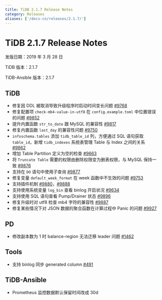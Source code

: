 ```yaml
---
title: TiDB 2.1.7 Release Notes
category: Releases
aliases: ['/docs-cn/releases/2.1.7/']
---
```


# TiDB 2.1.7 Release Notes

发版日期：2019 年 3 月 28 日

TiDB 版本：2.1.7

TiDB-Ansible 版本：2.1.7

## TiDB

- 修复因 DDL 被取消导致升级程序时启动时间变长问题 [#9768](https://github.com/pingcap/tidb/pull/9768)
- 修复配置项 `check-mb4-value-in-utf8` 在 `config.example.toml` 中位置错误的问题 [#9852](https://github.com/pingcap/tidb/pull/9852)
- 提升内置函数 `str_to_date` 跟 MySQL 的兼容性 [#9817](https://github.com/pingcap/tidb/pull/9817)
- 修复内置函数 `last_day` 的兼容性问题 [#9750](https://github.com/pingcap/tidb/pull/9750)
- `infoschema.tables` 添加 `tidb_table_id` 列，方便通过 SQL 语句获取 `table_id`，新增 `tidb_indexes` 系统表管理 Table 与 Index 之间的关系 [#9862](https://github.com/pingcap/tidb/pull/9862)
- 增加 Table Partition 定义为空的检查 [#9663](https://github.com/pingcap/tidb/pull/9663)
- 将 `Truncate Table` 需要的权限由删除权限变为删表权限，与 MySQL 保持一致 [#9876](https://github.com/pingcap/tidb/pull/9876)
- 支持在 `DO` 语句中使用子查询 [#9877](https://github.com/pingcap/tidb/pull/9877)
- 修复变量 `default_week_format` 在 week 函数中不生效的问题 [#9753](https://github.com/pingcap/tidb/pull/9753)
- 支持插件机制 [#9880](https://github.com/pingcap/tidb/pull/9880)，[#9888](https://github.com/pingcap/tidb/pull/9888)
- 支持使用系统变量 `log_bin` 查看 binlog 开启状况 [#9634](https://github.com/pingcap/tidb/pull/9634)
- 支持使用 SQL 语句查看 Pump/Drainer 状态 [#9896](https://github.com/pingcap/tidb/pull/9896)
- 修复升级时对 utf8 检查 mb4 字符的兼容性 [#9887](https://github.com/pingcap/tidb/pull/9887)
- 修复某些情况下对 JSON 数据的聚合函数在计算过程中 Panic 的问题 [#9927](https://github.com/pingcap/tidb/pull/9927)

## PD

- 修改副本数为 1 时 balance-region 无法迁移 leader 问题 [#1462](https://github.com/pingcap/pd/pull/1462)

## Tools

- 支持 binlog 同步 generated column [#491](https://github.com/pingcap/tidb-binlog/pull/491)

## TiDB-Ansible

- Prometheus 监控数据默认保留时间改成 30d